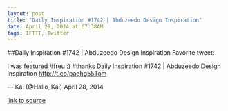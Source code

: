 ```yaml
---
layout: post
title: "Daily Inspiration #1742 | Abduzeedo Design Inspiration"
date: April 29, 2014 at 07:38AM
tags: IFTTT, Twitter
---
```

##Daily Inspiration #1742 | Abduzeedo Design Inspiration
Favorite tweet:

I was featured #freu :) #thanks Daily Inspiration #1742 | Abduzeedo Design Inspiration http://t.co/paehg55Tom

— Kai (@Hallo_Kai) April 28, 2014

[link to source](http://ift.tt/1l4lMgS) 
